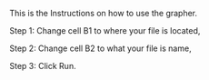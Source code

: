 This is the Instructions on how to use the grapher.

  Step 1: Change cell B1 to where your file is located,

  Step 2: Change cell B2 to what your file is name,

  Step 3: Click Run.
